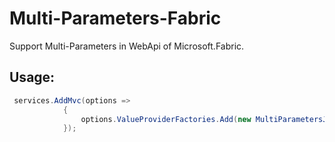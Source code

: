 # Multi-Parameters-Fabric

Support Multi-Parameters in WebApi of Microsoft.Fabric. 


<h2>Usage:</h2>

```C#
 services.AddMvc(options =>
            {
                options.ValueProviderFactories.Add(new MultiParametersJsonValueProviderFactory());
            });
```
